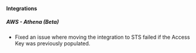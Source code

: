 
#### Integrations
##### AWS - Athena (Beta)
- Fixed an issue where moving the integration to STS failed if the Access Key was previously populated.
